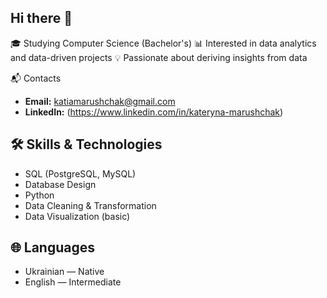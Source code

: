 ## Hi there 👋

🎓 Studying Computer Science (Bachelor's)
📊 Interested in data analytics and data-driven projects
💡 Passionate about deriving insights from data

📬 Contacts

- **Email:** katiamarushchak@gmail.com  
- **LinkedIn:** (https://www.linkedin.com/in/kateryna-marushchak)

## 🛠️ Skills & Technologies

- SQL (PostgreSQL, MySQL)
- Database Design
- Python
- Data Cleaning & Transformation
- Data Visualization (basic)

## 🌐 Languages

- Ukrainian — Native  
- English — Intermediate

<!--
**Kateryna-mar/Kateryna-mar** is a ✨ _special_ ✨ repository because its `README.md` (this file) appears on your GitHub profile.

Here are some ideas to get you started:

- 🔭 I’m currently working on ...
- 🌱 I’m currently learning ...
- 👯 I’m looking to collaborate on ...
- 🤔 I’m looking for help with ...
- 💬 Ask me about ...
- 📫 How to reach me: ...
- 😄 Pronouns: ...
- ⚡ Fun fact: ...
-->
